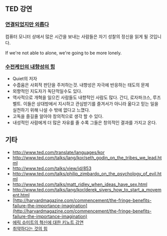 ## TED 강연
### [연결되었지만 외롭다](http://www.ted.com/talks/lang/ko/sherry_turkle_alone_together.html)
컴퓨터 모니터 상에서 많은 시간을 보내는 사람들은 자기 성찰의 정신을 읽게 될 것입니다.

If we're not able to alone, we're going to be more lonely.

### [수전케인의 내향성의 힘](http://www.ted.com/talks/susan_cain_the_power_of_introverts.html)
- Quiet의 저자
- 수줍움은 사회적 판단을 주저하는것. 내향성은 자극에 반응하는 태도의 문제
- 외향적인  지도자가 독단적일수도 있다.
- 역사적으로 개혁을 일으킨 사람들도 내향적인 사람도 많다. 간디, 로자파크스, 루즈벨트.  이들은 상대방에서 지시하고 관심받기를 즐겨서가 아니라 옮다고 믿는 일을 실천하기 위해 나설 수 밖에 없다고 느꼈다.
- 고독을 즐길줄 알아야 창의적으로 생각 할 수 있다.
- 내성적인 사람에게 더 많은 자유를 줄 수록 그들은  창의적인 결과를 가지고 온다.



## 기타

- <http://www.ted.com/translate/languages/kor>
- <http://www.ted.com/talks/lang/kor/seth_godin_on_the_tribes_we_lead.html>
- <http://www.ted.com/talks/view/id/853> 
- <http://www.ted.com/talks/philip_zimbardo_on_the_psychology_of_evil.html>
- <http://www.ted.com/talks/matt_ridley_when_ideas_have_sex.html>
- <http://www.ted.com/talks/lang/kor/derek_sivers_how_to_start_a_movement.html>
- [http://harvardmagazine.com/commencement/the-fringe-benefits-failure-the-importance-imagination](http://harvardmagazine.com/commencement/the-fringe-benefits-failure-the-importance-imagination)
- [에릭 슈미트의 혁신에 대한 키노트 강연](http://pragmaticstory.com/1316 "http://pragmaticstory.com/1316")
- [취약하다는 것의 힘](https://www.youtube.com/watch?v=H7Wd_6mFrjk)

